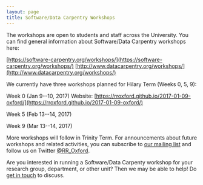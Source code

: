 ```yaml
---
layout: page
title: Software/Data Carpentry Workshops
---
```


The workshops are open to students and staff across the University. You can find general information about Software/Data Carpentry workshops here:

[https://software-carpentry.org/workshops/](https://software-carpentry.org/workshops/)
[http://www.datacarpentry.org/workshops/](http://www.datacarpentry.org/workshops/)

We currently have three workshops planned for Hilary Term (Weeks 0, 5, 9):

Week 0 (Jan 9--10, 2017)
Website: [https://rroxford.github.io/2017-01-09-oxford/](https://rroxford.github.io/2017-01-09-oxford/)

Week 5 (Feb 13--14, 2017)

Week 9 (Mar 13--14, 2017)

More workshops will follow in Trinity Term. For announcements about future workshops and related activities, you can subscribe to [our mailing list](https://web.maillist.ox.ac.uk/ox/info/rroxford) and follow us on Twitter [@RR_Oxford](https://twitter.com/RR_Oxford).

Are you interested in running a Software/Data Carpenty workshop for your research group, department, or other unit? Then we may be able to help! Do [get in touch](http://rroxford.github.io/contact) to discuss.